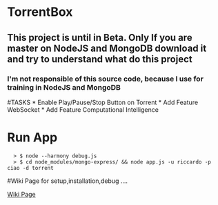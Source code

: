 <h1>TorrentBox</h1>
<h2>This project is until in Beta. Only If you are master on NodeJS and MongoDB download it and try to understand what do this project </h2>
<h3>I'm not responsible of this source code, because I use for training in NodeJS and MongoDB</h3>
#TASKS
* Enable Play/Pause/Stop Button on Torrent
* Add Feature WebSocket
* Add Feature Computational Intelligence

# Run App
```text
  > $ node --harmony debug.js
  > $ cd node_modules/mongo-express/ && node app.js -u riccardo -p ciao -d torrent
```
#Wiki Page
  for setup,installation,debug ....

  [Wiki Page](https://github.com/rokity/torrentbox/wiki)
